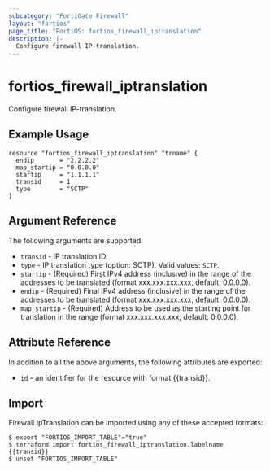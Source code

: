 ```yaml
---
subcategory: "FortiGate Firewall"
layout: "fortios"
page_title: "FortiOS: fortios_firewall_iptranslation"
description: |-
  Configure firewall IP-translation.
---
```


# fortios_firewall_iptranslation
Configure firewall IP-translation.

## Example Usage

```hcl
resource "fortios_firewall_iptranslation" "trname" {
  endip       = "2.2.2.2"
  map_startip = "0.0.0.0"
  startip     = "1.1.1.1"
  transid     = 1
  type        = "SCTP"
}
```

## Argument Reference

The following arguments are supported:

* `transid` - IP translation ID.
* `type` - IP translation type (option: SCTP). Valid values: `SCTP`.
* `startip` - (Required) First IPv4 address (inclusive) in the range of the addresses to be translated (format xxx.xxx.xxx.xxx, default: 0.0.0.0).
* `endip` - (Required) Final IPv4 address (inclusive) in the range of the addresses to be translated (format xxx.xxx.xxx.xxx, default: 0.0.0.0).
* `map_startip` - (Required) Address to be used as the starting point for translation in the range (format xxx.xxx.xxx.xxx, default: 0.0.0.0).


## Attribute Reference

In addition to all the above arguments, the following attributes are exported:
* `id` - an identifier for the resource with format {{transid}}.

## Import

Firewall IpTranslation can be imported using any of these accepted formats:
```
$ export "FORTIOS_IMPORT_TABLE"="true"
$ terraform import fortios_firewall_iptranslation.labelname {{transid}}
$ unset "FORTIOS_IMPORT_TABLE"
```
